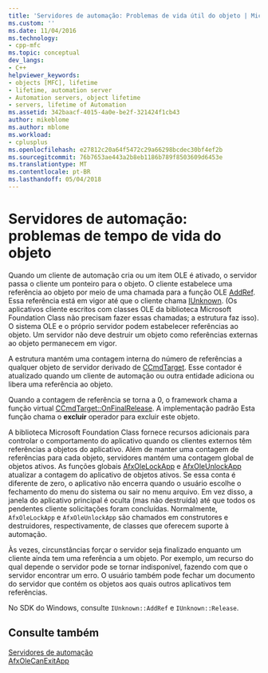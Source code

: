 ```yaml
---
title: 'Servidores de automação: Problemas de vida útil do objeto | Microsoft Docs'
ms.custom: ''
ms.date: 11/04/2016
ms.technology:
- cpp-mfc
ms.topic: conceptual
dev_langs:
- C++
helpviewer_keywords:
- objects [MFC], lifetime
- lifetime, automation server
- Automation servers, object lifetime
- servers, lifetime of Automation
ms.assetid: 342baacf-4015-4a0e-be2f-321424f1cb43
author: mikeblome
ms.author: mblome
ms.workload:
- cplusplus
ms.openlocfilehash: e27812c20a64f5472c29a66298bcdec30bf4ef2b
ms.sourcegitcommit: 76b7653ae443a2b8eb1186b789f8503609d6453e
ms.translationtype: MT
ms.contentlocale: pt-BR
ms.lasthandoff: 05/04/2018
---
```

# <a name="automation-servers-object-lifetime-issues"></a>Servidores de automação: problemas de tempo de vida do objeto
Quando um cliente de automação cria ou um item OLE é ativado, o servidor passa o cliente um ponteiro para o objeto. O cliente estabelece uma referência ao objeto por meio de uma chamada para a função OLE [AddRef](http://msdn.microsoft.com/library/windows/desktop/ms691379). Essa referência está em vigor até que o cliente chama [IUnknown](http://msdn.microsoft.com/library/windows/desktop/ms682317). (Os aplicativos cliente escritos com classes OLE da biblioteca Microsoft Foundation Class não precisam fazer essas chamadas; a estrutura faz isso). O sistema OLE e o próprio servidor podem estabelecer referências ao objeto. Um servidor não deve destruir um objeto como referências externas ao objeto permanecem em vigor.  
  
 A estrutura mantém uma contagem interna do número de referências a qualquer objeto de servidor derivado de [CCmdTarget](../mfc/reference/ccmdtarget-class.md). Esse contador é atualizado quando um cliente de automação ou outra entidade adiciona ou libera uma referência ao objeto.  
  
 Quando a contagem de referência se torna a 0, o framework chama a função virtual [CCmdTarget::OnFinalRelease](../mfc/reference/ccmdtarget-class.md#onfinalrelease). A implementação padrão Esta função chama o **excluir** operador para excluir este objeto.  
  
 A biblioteca Microsoft Foundation Class fornece recursos adicionais para controlar o comportamento do aplicativo quando os clientes externos têm referências a objetos do aplicativo. Além de manter uma contagem de referências para cada objeto, servidores mantém uma contagem global de objetos ativos. As funções globais [AfxOleLockApp](../mfc/reference/application-control.md#afxolelockapp) e [AfxOleUnlockApp](../mfc/reference/application-control.md#afxoleunlockapp) atualizar a contagem do aplicativo de objetos ativos. Se essa conta é diferente de zero, o aplicativo não encerra quando o usuário escolhe o fechamento do menu do sistema ou sair no menu arquivo. Em vez disso, a janela do aplicativo principal é oculta (mas não destruída) até que todos os pendentes cliente solicitações foram concluídas. Normalmente, `AfxOleLockApp` e `AfxOleUnlockApp` são chamados em construtores e destruidores, respectivamente, de classes que oferecem suporte à automação.  
  
 Às vezes, circunstâncias forçar o servidor seja finalizado enquanto um cliente ainda tem uma referência a um objeto. Por exemplo, um recurso do qual depende o servidor pode se tornar indisponível, fazendo com que o servidor encontrar um erro. O usuário também pode fechar um documento do servidor que contém os objetos aos quais outros aplicativos tem referências.  
  
 No SDK do Windows, consulte `IUnknown::AddRef` e `IUnknown::Release`.  
  
## <a name="see-also"></a>Consulte também  
 [Servidores de automação](../mfc/automation-servers.md)   
 [AfxOleCanExitApp](../mfc/reference/application-control.md#afxolecanexitapp)

